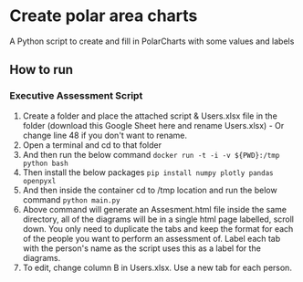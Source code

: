 # Create polar area charts 
A Python script to create and fill in PolarCharts with some values and labels

## How to run
### Executive Assessment Script
1. Create a folder and place the attached script & Users.xlsx file in the folder (download this Google Sheet here and rename Users.xlsx) - Or change line 48 if you don't want to rename.
2. Open a terminal and cd to that folder
3. And then run the below command
```docker run -t -i -v ${PWD}:/tmp python bash```
4. Then install the below packages
```pip install numpy plotly pandas openpyxl```
5. And then inside the container cd to /tmp location and run the below command
```python main.py```
6. Above command will generate an Assesment.html file inside the same directory, all of the diagrams will be in a single html page labelled, scroll down.
You only need to duplicate the tabs and keep the format for each of the people you want to perform an assessment of. Label each tab with the person's name as the script uses this as a label for the diagrams.
7. To edit, change column B in Users.xlsx. Use a new tab for each person.
